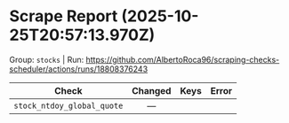 # Scrape Report (2025-10-25T20:57:13.970Z)

Group: `stocks`  |  Run: https://github.com/AlbertoRoca96/scraping-checks-scheduler/actions/runs/18808376243

| Check | Changed | Keys | Error |
|---|:---:|:--|:--|
| `stock_ntdoy_global_quote` | — |  |  |
